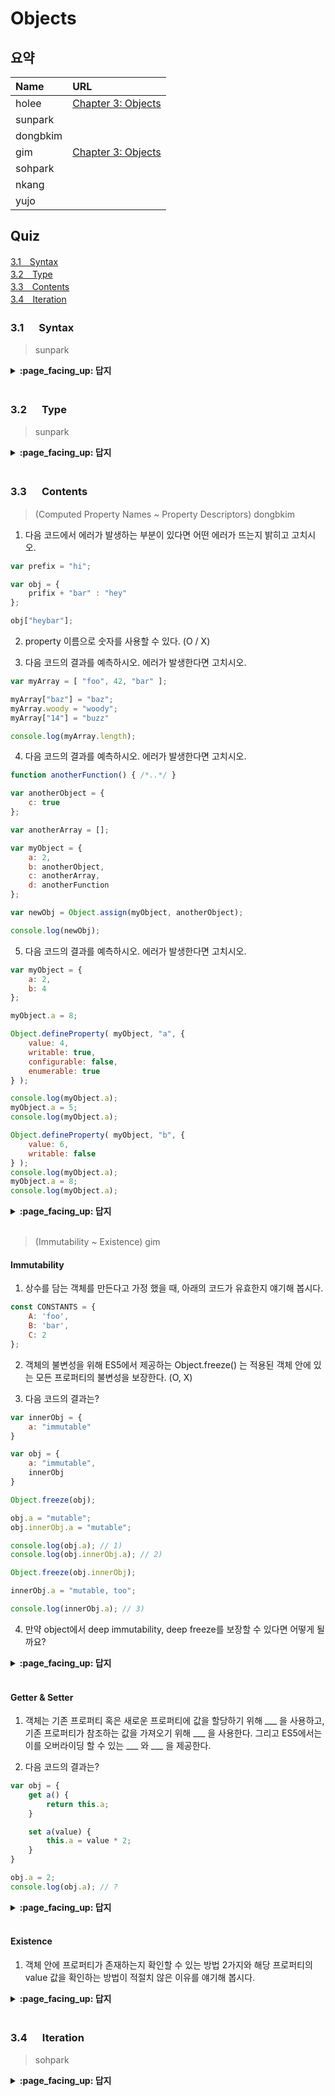 # Objects

## 요약
| Name | URL |
|:---|:---|
| holee | [Chapter 3: Objects](https://github.com/hochan222/Everything-in-JavaScript/wiki/Chapter-3:-Objects) |
| sunpark |  |
| dongbkim |  |
| gim | [Chapter 3: Objects](https://velog.io/@mkitigy/Chapter-3-Objects) |
| sohpark |  |
| nkang |  |
| yujo |  |

## Quiz

[3.1　Syntax](#31---Syntax)<br>
[3.2　Type](#32---Type)<br>
[3.3　Contents](#33---Contents)<br>
[3.4　Iteration](#34---Iteration)<br>

### 3.1 　  Syntax

> sunpark

<details>
<summary> <b> :page_facing_up: 답지 </b>  </summary>
<div markdown="1">



</div>
</details>
<br>

### 3.2 　  Type

> sunpark

<details>
<summary> <b> :page_facing_up: 답지 </b>  </summary>
<div markdown="1">



</div>
</details>
<br>

### 3.3 　  Contents

> (Computed Property Names ~ Property Descriptors) dongbkim

1. 다음 코드에서 에러가 발생하는 부분이 있다면 어떤 에러가 뜨는지 밝히고 고치시오.    

```js
var prefix = "hi";

var obj = {
	prifix + "bar" : "hey"
};

obj["heybar"];
```

2. property 이름으로 숫자를 사용할 수 있다. (O / X)    

3. 다음 코드의 결과를 예측하시오. 에러가 발생한다면 고치시오.    
```js
var myArray = [ "foo", 42, "bar" ];

myArray["baz"] = "baz";
myArray.woody = "woody";
myArray["14"] = "buzz"

console.log(myArray.length);
```

4. 다음 코드의 결과를 예측하시오. 에러가 발생한다면 고치시오.   
```js
function anotherFunction() { /*..*/ }

var anotherObject = {
	c: true
};

var anotherArray = [];

var myObject = {
	a: 2,
	b: anotherObject,
	c: anotherArray,
	d: anotherFunction
};

var newObj = Object.assign(myObject, anotherObject);

console.log(newObj);
```
5. 다음 코드의 결과를 예측하시오. 에러가 발생한다면 고치시오.   
```js
var myObject = {
	a: 2,
	b: 4
};

myObject.a = 8;

Object.defineProperty( myObject, "a", {
	value: 4,
	writable: true,
	configurable: false,
	enumerable: true
} );

console.log(myObject.a);		
myObject.a = 5;
console.log(myObject.a);

Object.defineProperty( myObject, "b", {
	value: 6,
	writable: false
} ); 
console.log(myObject.a);
myObject.a = 8;
console.log(myObject.a);
```  


<details>
<summary> <b> :page_facing_up: 답지 </b>  </summary>
<div markdown="1">



1.   
```js
var prefix = "hi";

var obj = {
	prifix + "bar" : "hey"//SyntaxError, key name으로 computed expression을 넣기 위해서는 `[]`을 추가해줘야 한다.
};

obj["heybar"];//TypeError, 위 에러를 고쳐도 heybar라는 key가 없기 때문에 고쳐줘야 한다.
```

2. property 이름으로 숫자를 사용할 수 있다. (**O** / X)    
If you use any other value besides a string (primitive) as the property, it will first be converted to a string.    

3. 15   
```
0: "foo"
1: 42
2: "bar"
(empty x 11)
14: "buzz"
baz: "baz"
woody: "woody"
length: 15
```

4.  
```
a: 2
b: {c: true}
c: true
d: ƒ anotherFunction()
```

5. 4 5 5 8    

</div>
</details>
<br>



> (Immutability ~ Existence) gim

#### Immutability

1. 상수를 담는 객체를 만든다고 가정 했을 때, 아래의 코드가 유효한지 얘기해 봅시다.

```js
const CONSTANTS = {
	A: 'foo',
	B: 'bar',
	C: 2
};
```

2. 객체의 불변성을 위해 ES5에서 제공하는 Object.freeze() 는 적용된 객체 안에 있는 모든 프로퍼티의 불변성을 보장한다. (O, X)

3. 다음 코드의 결과는?

```js
var innerObj = {
	a: "immutable"
}

var obj = {
	a: "immutable",
	innerObj
}

Object.freeze(obj);

obj.a = "mutable";
obj.innerObj.a = "mutable";

console.log(obj.a); // 1)
console.log(obj.innerObj.a); // 2)

Object.freeze(obj.innerObj);

innerObj.a = "mutable, too";

console.log(innerObj.a); // 3)
```
4. 만약 object에서 deep immutability, deep freeze를 보장할 수 있다면 어떻게 될까요?

<details>
<summary> <b> :page_facing_up: 답지 </b>  </summary>
<div markdown="1">

1. 상수를 담는 객체를 만든다고 가정 했을 때, 아래의 코드가 유효한지 얘기해 봅시다.

> 상수를 만든다는 목적으로 보았을 때, 다음과 같은 코드는 특정 값을 `const` 로 할당 받은 변수도 없을 뿐더러, 프로퍼티 접근으로 얼마든지 값을 바꿀 수 있기 때문에 유효한 코드라고 볼 수 없다.

suggested solution)

- 각각의 값을 `const` 로 선언한 특정 변수들에 할당한 뒤, 프로퍼티가 그 변수를 참조하도록 한다.
- object를 immutable하게 만드는 여러 방법들을 취해 프로퍼티 자체의 변동 가능성을 막는다.

2. 객체의 불변성을 위해 ES5에서 제공하는 Object.freeze() 는 적용된 객체 안에 있는 모든 프로퍼티의 불변성을 보장한다. (__O__, X)

> 해당 목적을 위한 여러 접근 중 하나인 Object.freeze() 는 '얕은 불변성'을 보장한다. 즉, 모든 프로퍼티 자체의 불변성은 보장하지만, 프로퍼티가 참조하는 값의 불변성까지 보장하지는 않는다. 

3. 다음 코드의 결과는?

> immutable / mutable / mutable

- 프로퍼티가 참조하고 있는 object의 불변성까지 보장할 수는 없다.
- 프로퍼티가 참조하고 있는 object는 그 프로퍼티의 객체에 속한 것이 아니기 때문에, 어느 한 곳에서 발생한 object에 대한 동작이 다른 곳에서 영향을 끼칠 수 있다.

4. 만약 object에서 deep immutability, deep freeze를 보장할 수 있다면 어떻게 될까요?

> 한 객체 내에서 참조 가능한 모든 object 의 불변성을 보장하게 되면 해당 object 를 참조하고 있는 다른 곳에서 정제하거나 값을 수정하려 해도 불가능 하게 되어 예상치 못한 동작을 수행할 수 있다.

</div>
</details>
<br>

#### Getter & Setter

1. 객체는 기존 프로퍼티 혹은 새로운 프로퍼티에 값을 할당하기 위해 ___ 을 사용하고, 기존 프로퍼티가 참조하는 값을 가져오기 위해 ___ 을 사용한다. 그리고 ES5에서는 이를 오버라이딩 할 수 있는 ___ 와 ___ 을 제공한다.

2. 다음 코드의 결과는?

```js
var obj = {
	get a() {
		return this.a;
	}

	set a(value) {
		this.a = value * 2;
	}
}

obj.a = 2;
console.log(obj.a); // ?
```

<details>
<summary> <b> :page_facing_up: 답지 </b>  </summary>
<div markdown="1">

1. 객체는 기존 프로퍼티 혹은 새로운 프로퍼티에 값을 할당하기 위해 ___ 을 사용하고, 기존 프로퍼티가 참조하는 값을 가져오기 위해 ___ 을 사용한다. 그리고 ES5에서는 이를 오버라이딩 할 수 있는 ___ 와 ___ 을 제공한다.

> \[\[Get\]\] / \[\[Put\]\] / Getter / Setter

2. 다음 코드의 결과는?

> Uncaught RangeError: Maximum call stack size exceeded - 무한 재귀 호출

</div>
</details>
<br>

#### Existence

1. 객체 안에 프로퍼티가 존재하는지 확인할 수 있는 방법 2가지와 해당 프로퍼티의 value 값을 확인하는 방법이 적절치 않은 이유를 얘기해 봅시다.

<details>
<summary> <b> :page_facing_up: 답지 </b>  </summary>
<div markdown="1">
	
1. 객체 안에 프로퍼티가 존재하는지 확인할 수 있는 방법 2가지와 해당 프로퍼티의 value 값을 확인하는 방법이 적절치 않은 이유를 얘기해 봅시다.

- `myObj.hasOwnProperty(key);`
- `key in myObj`
- 실제 존재하지 않는 프로퍼티인지, value 값이 존재하지 않는 것인지 알 수 없다.

</div>
</details>
<br>



### 3.4 　  Iteration

> sohpark

<details>
<summary> <b> :page_facing_up: 답지 </b>  </summary>
<div markdown="1">



</div>
</details>
<br>
